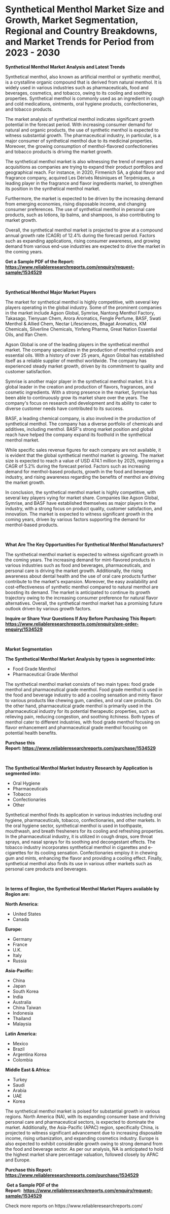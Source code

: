 <p><h1>Synthetical Menthol Market Size and Growth, Market Segmentation, Regional and Country Breakdowns, and Market Trends for Period from 2023 -  2030</h1></p><p><strong>Synthetical Menthol Market Analysis and Latest Trends</strong></p>
<p><p>Synthetical menthol, also known as artificial menthol or synthetic menthol, is a crystalline organic compound that is derived from natural menthol. It is widely used in various industries such as pharmaceuticals, food and beverages, cosmetics, and tobacco, owing to its cooling and soothing properties. Synthetical menthol is commonly used as an ingredient in cough and cold medications, ointments, oral hygiene products, confectioneries, and tobacco products.</p><p>The market analysis of synthetical menthol indicates significant growth potential in the forecast period. With increasing consumer demand for natural and organic products, the use of synthetic menthol is expected to witness substantial growth. The pharmaceutical industry, in particular, is a major consumer of synthetical menthol due to its medicinal properties. Moreover, the growing consumption of menthol-flavored confectioneries and tobacco products is driving the market growth.</p><p>The synthetical menthol market is also witnessing the trend of mergers and acquisitions as companies are trying to expand their product portfolios and geographical reach. For instance, in 2020, Firmenich SA, a global flavor and fragrance company, acquired Les Dérivés Résiniques et Terpéniques, a leading player in the fragrance and flavor ingredients market, to strengthen its position in the synthetical menthol market.</p><p>Furthermore, the market is expected to be driven by the increasing demand from emerging economies, rising disposable income, and changing consumer preferences. The use of synthetical menthol in personal care products, such as lotions, lip balms, and shampoos, is also contributing to market growth.</p><p>Overall, the synthetical menthol market is projected to grow at a compound annual growth rate (CAGR) of 12.4% during the forecast period. Factors such as expanding applications, rising consumer awareness, and growing demand from various end-use industries are expected to drive the market in the coming years.</p></p>
<p><strong>Get a Sample PDF of the Report:&nbsp; <a href="https://www.reliableresearchreports.com/enquiry/request-sample/1534529">https://www.reliableresearchreports.com/enquiry/request-sample/1534529</a></strong></p>
<p>&nbsp;</p>
<p><strong>Synthetical Menthol Major Market Players</strong></p>
<p><p>The market for synthetical menthol is highly competitive, with several key players operating in the global industry. Some of the prominent companies in the market include Agson Global, Symrise, Nantong Menthol Factory, Takasago, Tienyuan Chem, Arora Aromatics, Fengle Perfume, BASF, Swati Menthol & Allied Chem, Nectar Lifesciences, Bhagat Aromatics, KM Chemicals, Silverline Chemicals, Yinfeng Pharma, Great Nation Essential Oils, and Ifan Chem.</p><p>Agson Global is one of the leading players in the synthetical menthol market. The company specializes in the production of menthol crystals and essential oils. With a history of over 25 years, Agson Global has established itself as a reliable supplier of menthol worldwide. The company has experienced steady market growth, driven by its commitment to quality and customer satisfaction.</p><p>Symrise is another major player in the synthetical menthol market. It is a global leader in the creation and production of flavors, fragrances, and cosmetic ingredients. With a strong presence in the market, Symrise has been able to continuously grow its market share over the years. The company's focus on research and development and its ability to cater to diverse customer needs have contributed to its success.</p><p>BASF, a leading chemical company, is also involved in the production of synthetical menthol. The company has a diverse portfolio of chemicals and additives, including menthol. BASF's strong market position and global reach have helped the company expand its foothold in the synthetical menthol market.</p><p>While specific sales revenue figures for each company are not available, it is evident that the global synthetical menthol market is growing. The market size is expected to reach a value of USD 474.1 million by 2025, registering a CAGR of 5.2% during the forecast period. Factors such as increasing demand for menthol-based products, growth in the food and beverage industry, and rising awareness regarding the benefits of menthol are driving the market growth.</p><p>In conclusion, the synthetical menthol market is highly competitive, with several key players vying for market share. Companies like Agson Global, Symrise, and BASF have established themselves as major players in the industry, with a strong focus on product quality, customer satisfaction, and innovation. The market is expected to witness significant growth in the coming years, driven by various factors supporting the demand for menthol-based products.</p></p>
<p>&nbsp;</p>
<p><strong>What Are The Key Opportunities For Synthetical Menthol Manufacturers?</strong></p>
<p><p>The synthetical menthol market is expected to witness significant growth in the coming years. The increasing demand for mint-flavored products in various industries such as food and beverages, pharmaceuticals, and personal care is driving the market growth. Additionally, the rising awareness about dental health and the use of oral care products further contribute to the market's expansion. Moreover, the easy availability and cost-effectiveness of synthetic menthol compared to natural menthol are boosting its demand. The market is anticipated to continue its growth trajectory owing to the increasing consumer preference for natural flavor alternatives. Overall, the synthetical menthol market has a promising future outlook driven by various growth factors.</p></p>
<p><strong>Inquire or Share Your Questions If Any Before Purchasing This Report: <a href="https://www.reliableresearchreports.com/enquiry/pre-order-enquiry/1534529">https://www.reliableresearchreports.com/enquiry/pre-order-enquiry/1534529</a></strong></p>
<p>&nbsp;</p>
<p><strong>Market Segmentation</strong></p>
<p><strong>The Synthetical Menthol Market Analysis by types is segmented into:</strong></p>
<p><ul><li>Food Grade Menthol</li><li>Pharmaceutical Grade Menthol</li></ul></p>
<p><p>The synthetical menthol market consists of two main types: food grade menthol and pharmaceutical grade menthol. Food grade menthol is used in the food and beverage industry to add a cooling sensation and minty flavor to various products like chewing gum, candies, and oral care products. On the other hand, pharmaceutical grade menthol is primarily used in the pharmaceutical industry for its potential therapeutic properties, such as relieving pain, reducing congestion, and soothing itchiness. Both types of menthol cater to different industries, with food grade menthol focusing on flavor enhancement and pharmaceutical grade menthol focusing on potential health benefits.</p></p>
<p><strong>Purchase this Report:&nbsp;<a href="https://www.reliableresearchreports.com/purchase/1534529">https://www.reliableresearchreports.com/purchase/1534529</a></strong></p>
<p>&nbsp;</p>
<p><strong>The Synthetical Menthol Market Industry Research by Application is segmented into:</strong></p>
<p><ul><li>Oral Hygiene</li><li>Pharmaceuticals</li><li>Tobacco</li><li>Confectionaries</li><li>Other</li></ul></p>
<p><p>Synthetical menthol finds its application in various industries including oral hygiene, pharmaceuticals, tobacco, confectionaries, and other markets. In the oral hygiene sector, synthetical menthol is used in toothpaste, mouthwash, and breath fresheners for its cooling and refreshing properties. In the pharmaceutical industry, it is utilized in cough drops, sore throat sprays, and nasal sprays for its soothing and decongestant effects. The tobacco industry incorporates synthetical menthol in cigarettes and e-cigarettes for its cooling sensation. Confectionaries employ it in chewing gum and mints, enhancing the flavor and providing a cooling effect. Finally, synthetical menthol also finds its use in various other markets such as personal care products and beverages.</p></p>
<p>&nbsp;</p>
<p><strong>In terms of Region, the Synthetical Menthol Market Players available by Region are:</strong></p>
<p>
    <p> <strong> North America: </strong>
        <ul>
            <li>United States</li>
            <li>Canada</li>
        </ul>
        </p> 
    <p> <strong> Europe: </strong>
        <ul>
            <li>Germany</li>
            <li>France</li>
            <li>U.K.</li>
            <li>Italy</li>
            <li>Russia</li>
        </ul>
        </p> 
    <p> <strong> Asia-Pacific: </strong>
        <ul>
            <li>China</li>
            <li>Japan</li>
            <li>South Korea</li>
            <li>India</li>
            <li>Australia</li>
            <li>China Taiwan</li>
            <li>Indonesia</li>
            <li>Thailand</li>
            <li>Malaysia</li>
        </ul>
        </p> 
    <p> <strong> Latin America: </strong>
        <ul>
            <li>Mexico</li>
            <li>Brazil</li>
            <li>Argentina Korea</li>
            <li>Colombia</li>
        </ul>
        </p> 
    <p> <strong> Middle East & Africa: </strong>
        <ul>
            <li>Turkey</li>
            <li>Saudi</li>
            <li>Arabia</li>
            <li>UAE</li>
            <li>Korea</li>
        </ul>
    </p>
    </p>
<p><p>The synthetical menthol market is poised for substantial growth in various regions. North America (NA), with its expanding consumer base and thriving personal care and pharmaceutical sectors, is expected to dominate the market. Additionally, the Asia-Pacific (APAC) region, specifically China, is projected to witness significant advancement due to increasing disposable income, rising urbanization, and expanding cosmetics industry. Europe is also expected to exhibit considerable growth owing to strong demand from the food and beverage sector. As per our analysis, NA is anticipated to hold the highest market share percentage valuation, followed closely by APAC and Europe.</p></p>
<p><strong>Purchase this Report: <a href="https://www.reliableresearchreports.com/purchase/1534529">https://www.reliableresearchreports.com/purchase/1534529</a></strong></p>
<p>&nbsp;<strong>Get a Sample PDF of the Report:&nbsp;&nbsp;<a href="https://www.reliableresearchreports.com/enquiry/request-sample/1534529">https://www.reliableresearchreports.com/enquiry/request-sample/1534529</a></strong></p>
<p><strong></strong></p>
<p>Check more reports on https://www.reliableresearchreports.com/</p>